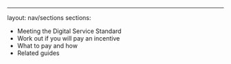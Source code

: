 ---
layout: nav/sections
sections:
  - Meeting the Digital Service Standard
  - Work out if you will pay an incentive
  - What to pay and how
  - Related guides
